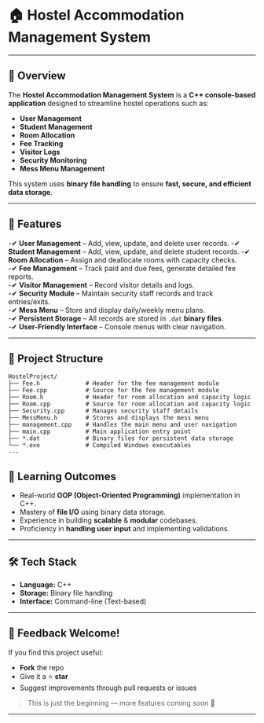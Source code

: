 # 🏠 Hostel Accommodation Management System

---

## 📌 Overview  
The **Hostel Accommodation Management System** is a **C++ console-based application** designed to streamline hostel operations such as: 
- **User Management**
- **Student Management**  
- **Room Allocation**  
- **Fee Tracking**  
- **Visitor Logs**  
- **Security Monitoring**  
- **Mess Menu Management**  

This system uses **binary file handling** to ensure **fast, secure, and efficient data storage**.

---

## 🚀 Features  
-✔ **User Management** – Add, view, update, and delete user records.
-✔ **Student Management** – Add, view, update, and delete student records. 
-✔ **Room Allocation** – Assign and deallocate rooms with capacity checks.  
-✔ **Fee Management** – Track paid and due fees, generate detailed fee reports.  
-✔ **Visitor Management** – Record visitor details and logs.  
-✔ **Security Module** – Maintain security staff records and track entries/exits.  
-✔ **Mess Menu** – Store and display daily/weekly menu plans.  
-✔ **Persistent Storage** – All records are stored in `.dat` **binary files**.  
-✔ **User-Friendly Interface** – Console menus with clear navigation.

---

## 📂 Project Structure

```plaintext
HostelProject/
├── Fee.h             # Header for the fee management module
├── Fee.cpp           # Source for the fee management module
├── Room.h            # Header for room allocation and capacity logic
├── Room.cpp          # Source for room allocation and capacity logic
├── Security.cpp      # Manages security staff details
├── MessMenu.h        # Stores and displays the mess menu
├── management.cpp    # Handles the main menu and user navigation
├── main.cpp          # Main application entry point
├── *.dat             # Binary files for persistent data storage
└── *.exe             # Compiled Windows executables
---
```
## 🎯 Learning Outcomes  
- Real-world **OOP (Object-Oriented Programming)** implementation in C++.  
- Mastery of **file I/O** using binary data storage.  
- Experience in building **scalable** & **modular** codebases.  
- Proficiency in **handling user input** and implementing validations.

---


## 🛠️ Tech Stack  
- **Language:** C++  
- **Storage:** Binary file handling  
- **Interface:** Command-line (Text-based)

---

## 💬 Feedback Welcome!  
If you find this project useful:  
- **Fork** the repo  
- Give it a ⭐ **star**  
- Suggest improvements through pull requests or issues  

> This is just the beginning — more features coming soon 🚀

---


